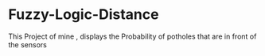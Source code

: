 # Fuzzy-Logic-Distance
This Project of mine , displays the Probability of potholes that are in front of the sensors
